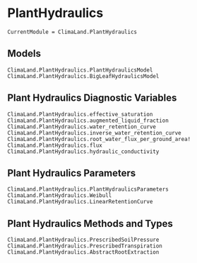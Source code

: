 # PlantHydraulics

```@meta
CurrentModule = ClimaLand.PlantHydraulics
```
## Models

```@docs
ClimaLand.PlantHydraulics.PlantHydraulicsModel
ClimaLand.PlantHydraulics.BigLeafHydraulicsModel
```

## Plant Hydraulics Diagnostic Variables

```@docs
ClimaLand.PlantHydraulics.effective_saturation
ClimaLand.PlantHydraulics.augmented_liquid_fraction
ClimaLand.PlantHydraulics.water_retention_curve
ClimaLand.PlantHydraulics.inverse_water_retention_curve
ClimaLand.PlantHydraulics.root_water_flux_per_ground_area!
ClimaLand.PlantHydraulics.flux
ClimaLand.PlantHydraulics.hydraulic_conductivity
```

## Plant Hydraulics Parameters

```@docs
ClimaLand.PlantHydraulics.PlantHydraulicsParameters
ClimaLand.PlantHydraulics.Weibull
ClimaLand.PlantHydraulics.LinearRetentionCurve
```

## Plant Hydraulics Methods and Types

```@docs
ClimaLand.PlantHydraulics.PrescribedSoilPressure
ClimaLand.PlantHydraulics.PrescribedTranspiration
ClimaLand.PlantHydraulics.AbstractRootExtraction
```